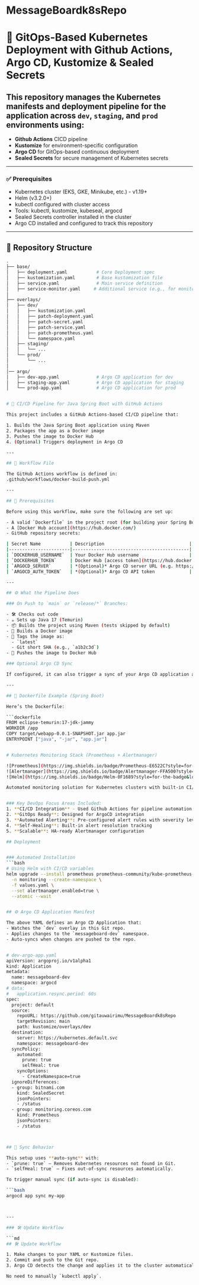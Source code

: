 # MessageBoardk8sRepo

# 🚀 GitOps-Based Kubernetes Deployment with Github Actions, Argo CD, Kustomize & Sealed Secrets

This repository manages the Kubernetes manifests and deployment pipeline for the application across `dev`, `staging`, and `prod` environments using:
---

- **Github Actions** CICD pipeline
- **Kustomize** for environment-specific configuration
- **Argo CD** for GitOps-based continuous deployment
- **Sealed Secrets** for secure management of Kubernetes secrets

---

### ✅ Prerequisites
- Kubernetes cluster (EKS, GKE, Minikube, etc.) - v1.19+
- Helm (v3.2.0+)
- kubectl configured with cluster access
- Tools: kubectl, kustomize, kubeseal, argocd
- Sealed Secrets controller installed in the cluster
- Argo CD installed and configured to track this repository


---

## 📁 Repository Structure

```bash
.
├── base/
│   ├── deployment.yaml           # Core Deployment spec
│   ├── kustomization.yaml        # Base kustomization file
│   ├── service.yaml              # Main service definition
│   ├── service-monitor.yaml     # Additional service (e.g., for monitoring)
│
├── overlays/
│   ├── dev/
│   │   ├── kustomization.yaml
│   │   ├── patch-deployment.yaml
│   │   ├── patch-secret.yaml
│   │   ├── patch-service.yaml
│   │   ├── patch-prometheus.yaml
│   │   └── namespace.yaml
│   ├── staging/
│   │   └── ...
│   └── prod/
│       └── ...
│
│── argo/
│   ├── dev-app.yaml              # Argo CD application for dev
│   ├── staging-app.yaml          # Argo CD application for staging
│   └── prod-app.yaml             # Argo CD application for prod


# 🚀 CI/CD Pipeline for Java Spring Boot with GitHub Actions

This project includes a GitHub Actions-based CI/CD pipeline that:

1. Builds the Java Spring Boot application using Maven
2. Packages the app as a Docker image
3. Pushes the image to Docker Hub
4. (Optional) Triggers deployment in Argo CD

---

## 📂 Workflow File

The GitHub Actions workflow is defined in:
.github/workflows/docker-build-push.yml

---

## 🧰 Prerequisites

Before using this workflow, make sure the following are set up:

- A valid `Dockerfile` in the project root (for building your Spring Boot app)
- A [Docker Hub account](https://hub.docker.com/)
- GitHub repository secrets:

| Secret Name           | Description                                |
|-----------------------|--------------------------------------------|
| `DOCKERHUB_USERNAME`  | Your Docker Hub username                   |
| `DOCKERHUB_TOKEN`     | Docker Hub [access token](https://hub.docker.com/settings/security) |
| `ARGOCD_SERVER`       | *(Optional)* Argo CD server URL (e.g. https://argocd.example.com) |
| `ARGOCD_AUTH_TOKEN`   | *(Optional)* Argo CD API token             |

---

## ⚙️ What the Pipeline Does

### On Push to `main` or `release/*` Branches:

- 🛠️ Checks out code
- ☕ Sets up Java 17 (Temurin)
- 📦 Builds the project using Maven (tests skipped by default)
- 🐳 Builds a Docker image
- 🔖 Tags the image as:
  - `latest`
  - Git short SHA (e.g., `a1b2c3d`)
- 🚀 Pushes the image to Docker Hub

### Optional Argo CD Sync

If configured, it can also trigger a sync of your Argo CD application after pushing the new image.

---

## 📝 Dockerfile Example (Spring Boot)

Here’s the Dockerfile:

```dockerfile
FROM eclipse-temurin:17-jdk-jammy
WORKDIR /app
COPY target/webapp-0.0.1-SNAPSHOT.jar app.jar
ENTRYPOINT ["java", "-jar", "app.jar"]


# Kubernetes Monitoring Stack (Prometheus + Alertmanager)

![Prometheus](https://img.shields.io/badge/Prometheus-E6522C?style=for-the-badge&logo=Prometheus&logoColor=white)
![Alertmanager](https://img.shields.io/badge/Alertmanager-FFA500?style=for-the-badge)
![Helm](https://img.shields.io/badge/Helm-0F1689?style=for-the-badge&logo=Helm&logoColor=white)

Automated monitoring solution for Kubernetes clusters with built-in CI/CD integration practices.


### Key DevOps Focus Areas Included:
1. **CI/CD Integration** - Used Github Actions for pipeline automation
2. **GitOps Ready**: Designed for ArgoCD integration
3. **Automated Alerting**: Pre-configured alert rules with severity levels
4. **Self-Healing**: Built-in alert resolution tracking
5. **Scalable**: HA-ready Alertmanager configuration

## Deployment


### Automated Installation
```bash
# Using Helm with CI/CD variables
helm upgrade --install prometheus prometheus-community/kube-prometheus-stack \
  -n monitoring --create-namespace \
  -f values.yaml \
  --set alertmanager.enabled=true \
  --atomic --wait


## ⚙️ Argo CD Application Manifest

The above YAML defines an Argo CD Application that:
- Watches the `dev` overlay in this Git repo.
- Applies changes to the `messageboard-dev` namespace.
- Auto-syncs when changes are pushed to the repo.


# dev-argo-app.yaml
apiVersion: argoproj.io/v1alpha1
kind: Application
metadata:
  name: messageboard-dev
  namespace: argocd
# data:
#   application.resync.period: 60s
spec:
  project: default
  source:
    repoURL: https://github.com/gitauwairimu/MessageBoardk8sRepo
    targetRevision: main
    path: kustomize/overlays/dev
  destination:
    server: https://kubernetes.default.svc
    namespace: messageboard-dev
  syncPolicy:
    automated:
      prune: true
      selfHeal: true
    syncOptions:
      - CreateNamespace=true
  ignoreDifferences:
  - group: bitnami.com
    kind: SealedSecret
    jsonPointers:
    - /status
  - group: monitoring.coreos.com
    kind: Prometheus
    jsonPointers:
    - /status



## 🔁 Sync Behavior

This setup uses **auto-sync** with:
- `prune: true` – Removes Kubernetes resources not found in Git.
- `selfHeal: true` – Fixes out-of-sync resources automatically.

To trigger manual sync (if auto-sync is disabled):

```bash
argocd app sync my-app



---

### 🛠 Update Workflow

```md
## 🛠 Update Workflow

1. Make changes to your YAML or Kustomize files.
2. Commit and push to the Git repo.
3. Argo CD detects the change and applies it to the cluster automatically.

No need to manually `kubectl apply`.
